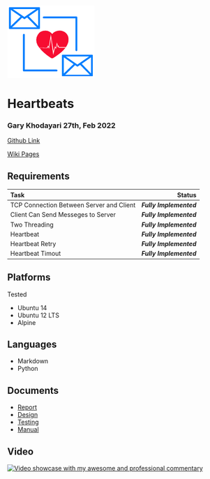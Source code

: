 ![Logo](https://github.com/d0ntblink/heartbeats/blob/master/extras/heartbeats.png)
# Heartbeats
### Gary Khodayari 27th, Feb 2022

[Github Link](https://github.com/d0ntblink/heartbeats)

[Wiki Pages](https://github.com/d0ntblink/heartbeats/wiki)

## Requirements

| Task | Status |
|:---------------|------------------------------------------------------:|
| TCP Connection Between Server and Client | ***Fully Implemented*** |
| Client Can Send Messeges to Server | ***Fully Implemented*** |
| Two Threading | ***Fully Implemented*** |
| Heartbeat | ***Fully Implemented*** |
| Heartbeat Retry | ***Fully Implemented*** |
| Heartbeat Timout | ***Fully Implemented*** |


## Platforms
Tested
* Ubuntu 14
* Ubuntu 12 LTS
* Alpine

## Languages
* Markdown
* Python

## Documents
* [Report](https://github.com/d0ntblink/heartbeats/tree/master/Documents/report.md)
* [Design](https://github.com/d0ntblink/heartbeats/blob/master/Documents/design.md)
* [Testing](https://github.com/d0ntblink/heartbeats/blob/master/Documents/testing.md)
* [Manual](https://github.com/d0ntblink/heartbeats/blob/master/Documents/user_manual.md)

## Video
[![Video showcase with my awesome and professional commentary](http://img.youtube.com/vi/nqTqN2qU_ec/0.jpg)](http://www.youtube.com/watch?v=nqTqN2qU_ec "heartbeat client server demo")
